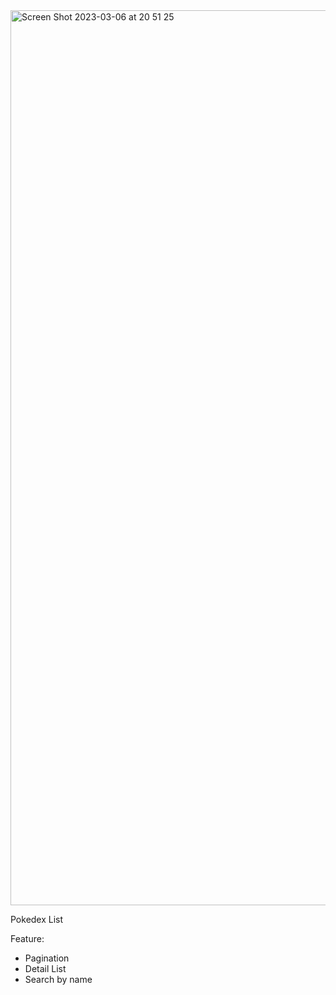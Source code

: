 <img width="1432" alt="Screen Shot 2023-03-06 at 20 51 25" src="https://user-images.githubusercontent.com/42115427/223128982-c123a1a8-95d7-442c-894a-5cb2d630cfcd.png">

Pokedex List

Feature:
- Pagination
- Detail List
- Search by name
